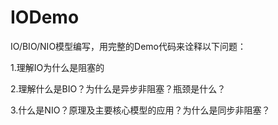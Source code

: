 # IODemo
IO/BIO/NIO模型编写，用完整的Demo代码来诠释以下问题：

1.理解IO为什么是阻塞的

2.理解什么是BIO？为什么是异步非阻塞？瓶颈是什么？

3.什么是NIO？原理及主要核心模型的应用？为什么是同步非阻塞？
